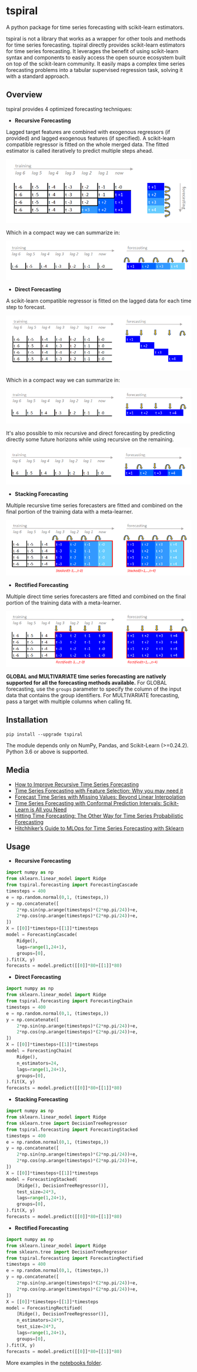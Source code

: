 # tspiral
A python package for time series forecasting with scikit-learn estimators.

tspiral is not a library that works as a wrapper for other tools and methods for time series forecasting. tspiral directly provides scikit-learn estimators for time series forecasting. It leverages the benefit of using scikit-learn syntax and components to easily access the open source ecosystem built on top of the scikit-learn community. It easily maps a complex time series forecasting problems into a tabular supervised regression task, solving it with a standard approach. 

## Overview

tspiral provides 4 optimized forecasting techniques:

- **Recursive Forecasting** 

Lagged target features are combined with exogenous regressors (if provided) and lagged exogenous features (if specified). A scikit-learn compatible regressor is fitted on the whole merged data. The fitted estimator is called iteratively to predict multiple steps ahead.

![recursive-standard](https://raw.githubusercontent.com/cerlymarco/tspiral/master/imgs/recursive-standard.PNG)

Which in a compact way we can summarize in:

![recursive-compact](https://raw.githubusercontent.com/cerlymarco/tspiral/master/imgs/recursive-compact.PNG)

- **Direct Forecasting** 

A scikit-learn compatible regressor is fitted on the lagged data for each time step to forecast. 

![direct](https://raw.githubusercontent.com/cerlymarco/tspiral/master/imgs/direct.PNG)

Which in a compact way we can summarize in:

![direct-compact](https://raw.githubusercontent.com/cerlymarco/tspiral/master/imgs/direct-compact.png)

It's also possible to mix recursive and direct forecasting by predicting directly some future horizons while using recursive on the remaining. 

![directmix-compact](https://raw.githubusercontent.com/cerlymarco/tspiral/master/imgs/directmix-compact.png)

- **Stacking Forecasting** 

Multiple recursive time series forecasters are fitted and combined on the final portion of the training data with a meta-learner.

![stacked](https://raw.githubusercontent.com/cerlymarco/tspiral/master/imgs/stacked.PNG)

- **Rectified Forecasting** 

Multiple direct time series forecasters are fitted and combined on the final portion of the training data with a meta-learner.

![rectify](https://raw.githubusercontent.com/cerlymarco/tspiral/master/imgs/rectify.PNG)

**GLOBAL and MULTIVARIATE time series forecasting are natively supported for all the forecasting methods available.** For GLOBAL forecasting, use the `groups` parameter to specify the column of the input data that contains the group identifiers. For MULTIVARIATE forecasting, pass a target with multiple columns when calling fit. 

## Installation
```shell
pip install --upgrade tspiral
```
The module depends only on NumPy, Pandas, and Scikit-Learn (>=0.24.2). Python 3.6 or above is supported.

## Media

- [How to Improve Recursive Time Series Forecasting](https://medium.com/towards-data-science/how-to-improve-recursive-time-series-forecasting-ff5b90a98eeb)
- [Time Series Forecasting with Feature Selection: Why you may need it](https://medium.com/towards-data-science/time-series-forecasting-with-feature-selection-why-you-may-need-it-696b23ecc329)
- [Forecast Time Series with Missing Values: Beyond Linear Interpolation](https://medium.com/towards-data-science/forecast-time-series-with-missing-values-beyond-linear-interpolation-2f2adf0a0cba)
- [Time Series Forecasting with Conformal Prediction Intervals: Scikit-Learn is All you Need](https://medium.com/towards-data-science/time-series-forecasting-with-conformal-prediction-intervals-scikit-learn-is-all-you-need-4b68143a027a)
- [Hitting Time Forecasting: The Other Way for Time Series Probabilistic Forecasting](https://medium.com/towards-data-science/hitting-time-forecasting-the-other-way-for-time-series-probabilistic-forecasting-6c3b6496c353)
- [Hitchhiker’s Guide to MLOps for Time Series Forecasting with Sklearn](https://medium.com/towards-data-science/hitchhikers-guide-to-mlops-for-time-series-forecasting-with-sklearn-d5d9728095a7)

## Usage

- **Recursive Forecasting** 
```python
import numpy as np
from sklearn.linear_model import Ridge
from tspiral.forecasting import ForecastingCascade
timesteps = 400
e = np.random.normal(0,1, (timesteps,))
y = np.concatenate([
    2*np.sin(np.arange(timesteps)*(2*np.pi/24))+e,
    2*np.cos(np.arange(timesteps)*(2*np.pi/24))+e,
])
X = [[0]]*timesteps+[[1]]*timesteps 
model = ForecastingCascade(
    Ridge(),
    lags=range(1,24+1),
    groups=[0],
).fit(X, y)
forecasts = model.predict([[0]]*80+[[1]]*80)
```

- **Direct Forecasting** 
```python
import numpy as np
from sklearn.linear_model import Ridge
from tspiral.forecasting import ForecastingChain
timesteps = 400
e = np.random.normal(0,1, (timesteps,))
y = np.concatenate([
    2*np.sin(np.arange(timesteps)*(2*np.pi/24))+e,
    2*np.cos(np.arange(timesteps)*(2*np.pi/24))+e,
])
X = [[0]]*timesteps+[[1]]*timesteps 
model = ForecastingChain(
    Ridge(),
    n_estimators=24,
    lags=range(1,24+1),
    groups=[0],
).fit(X, y)
forecasts = model.predict([[0]]*80+[[1]]*80)
```

- **Stacking Forecasting** 
```python
import numpy as np
from sklearn.linear_model import Ridge
from sklearn.tree import DecisionTreeRegressor
from tspiral.forecasting import ForecastingStacked
timesteps = 400
e = np.random.normal(0,1, (timesteps,))
y = np.concatenate([
    2*np.sin(np.arange(timesteps)*(2*np.pi/24))+e,
    2*np.cos(np.arange(timesteps)*(2*np.pi/24))+e,
])
X = [[0]]*timesteps+[[1]]*timesteps 
model = ForecastingStacked(
    [Ridge(), DecisionTreeRegressor()],
    test_size=24*3,
    lags=range(1,24+1),
    groups=[0],
).fit(X, y)
forecasts = model.predict([[0]]*80+[[1]]*80)
```

- **Rectified Forecasting** 
```python
import numpy as np
from sklearn.linear_model import Ridge
from sklearn.tree import DecisionTreeRegressor
from tspiral.forecasting import ForecastingRectified
timesteps = 400
e = np.random.normal(0,1, (timesteps,))
y = np.concatenate([
    2*np.sin(np.arange(timesteps)*(2*np.pi/24))+e,
    2*np.cos(np.arange(timesteps)*(2*np.pi/24))+e,
])
X = [[0]]*timesteps+[[1]]*timesteps  
model = ForecastingRectified(
    [Ridge(), DecisionTreeRegressor()],
    n_estimators=24*3,
    test_size=24*3,
    lags=range(1,24+1),
    groups=[0],
).fit(X, y)
forecasts = model.predict([[0]]*80+[[1]]*80)
```

More examples in the [notebooks folder](https://github.com/cerlymarco/tspiral/tree/main/notebooks).
